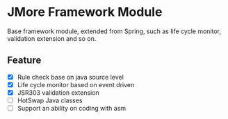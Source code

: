 # JMore Framework Module

Base framework module, extended from Spring, such as life cycle monitor, validation extension and so on.

## Feature

- [x] Rule check base on java source level
- [x] Life cycle monitor based on event driven
- [x] JSR303 validation extension
- [ ] HotSwap Java classes
- [ ] Support an ability on coding with asm
